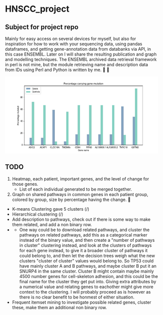 # HNSCC_project

## Subject for project repo
Mainly for easy access on several devices for myself, but also for inspiration for
how to work with your sequencing data, using pandas dataframes, and getting gene-annotation data
from databanks via API, in this case ENSEMBL.
Later on I will share the resulting publication and graph and modelling techniques.
The ENSEMBL archived data retrieval framework in perl is not mine, but the module retrieving name and description data from IDs using Perl and Python is written by me. 
:panda_face: :snake:

![Graph of mutation prevalence in gene per group](https://github.com/AndreasAAR/HNSCC_project/blob/master/Graphs/Mutation_Prevalence.jpg?raw=true)


## TODO
1. Heatmap, each patient, important genes, and the level of change for those genes.
   * List of each individual generated to be merged together.
2. Graph on shared pathways in common genes in each patient group, colored by group, size by
percentage having the change. :snail:
  * K-means Clustering gave 5 clusters (/) 
  * Hierarchical clustering (/)
  * Add description to pathways, check out if there is some way to make them related, and add a non binary row.
  * * One way could be to download related pathways, and cluster the pathways on related pathways, add this as a categorical marker instead of the binary value, and then create a "number of pathways in cluster" clustering instead, and look at the clusters of pathways for each gene instead, to give it a broader cluster of pathways it could belong to, and then let the decision trees weigh what the new clusters "cluster of cluster" values would belong to. So TP53 could have mainly cluster A and B pathways, and maybe cluster B put it an SNURP4 in the same cluster. Cluster B might contain maybe mainly 4500 number genes for cell-skeleton adhesion, and this could be the final name for the cluster they get put into. Giving extra attributes by a numerical value and relating genes to eachother might give more context to the clustering.  I will probably proceed as is however as there is no clear benefit to be honmest of either situation.
  * Frequent itemset mining to investigate possible related genes, cluster these, make them an additional non binary row.
    
